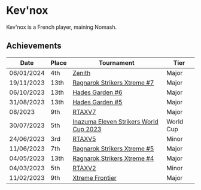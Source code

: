 # Kev'nox

Kev'nox is a French player, maining Nomash.

## Achievements

|Date|Place|Tournament|Tier|
|-|-|-|-|
| 06/01/2024 | 4th | [Zenith](/inapedia/tournaments/misc/zenith.md) | Major |
| 19/11/2023 | 13th | [Ragnarok Strikers Xtreme #7](/inapedia/tournaments/ragna/ragnax7.md) | Major |
| 06/10/2023 | 13th | [Hades Garden #6](/inapedia/tournaments/hg/hg6.md) | Major |
| 31/08/2023 | 13th | [Hades Garden #5](/inapedia/tournaments/hg/hg5.md) | Major |
| 08/2023 | 9th | [RTAXV7](/inapedia/tournaments/rtaxv/rtaxv7.md) | Major |
| 30/07/2023 | 5th | [Inazuma Eleven Strikers World Cup 2023](/inapedia/tournaments/worldcup23.md) | World Cup |
| 24/06/2023 | 3rd | [RTAXV5](/inapedia/tournaments/rtaxv/rtaxv5.md) | Minor |
| 11/06/2023 | 7th | [Ragnarok Strikers Xtreme #5](/inapedia/tournaments/ragna/ragnax5.md) | Major |
| 04/05/2023 | 13th | [Ragnarok Strikers Xtreme #4](/inapedia/tournaments/ragna/ragnax4.md) | Major |
| 04/03/2023 | 5th | [RTAXV2](/inapedia/tournaments/rtaxv/rtaxv2.md) | Minor |
| 11/02/2023 | 9th | [Xtreme Frontier](/inapedia/tournaments/sf/xf.md) | Major |
